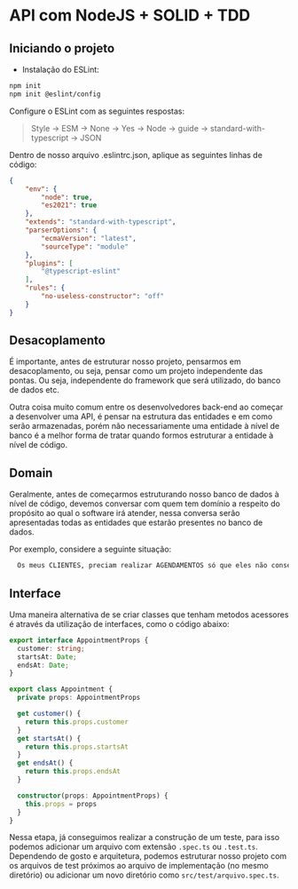# API com NodeJS + SOLID + TDD

## Iniciando o projeto

- Instalação do ESLint: 

```bash
npm init
npm init @eslint/config
```

Configure o ESLint com as seguintes respostas:

> Style -> ESM -> None -> Yes -> Node -> guide -> standard-with-typescript -> JSON

Dentro de nosso arquivo .eslintrc.json, aplique as seguintes linhas de código:

```JSON
{
    "env": {
        "node": true,
        "es2021": true
    },
    "extends": "standard-with-typescript",
    "parserOptions": {
        "ecmaVersion": "latest",
        "sourceType": "module"
    },
    "plugins": [
        "@typescript-eslint"
    ],
    "rules": {
        "no-useless-constructor": "off"
    }
}
```

## Desacoplamento

É importante, antes de estruturar nosso projeto, pensarmos em desacoplamento, ou seja, pensar como um projeto independente das pontas. Ou seja, independente do framework que será utilizado, do banco de dados etc.

Outra coisa muito comum entre os desenvolvedores back-end ao começar a desenvolver uma API, é pensar na estrutura das entidades e em como serão armazenadas, porém não necessariamente uma entidade à nível de banco é a melhor forma de tratar quando formos estruturar a entidade à nível de código.

## Domain

Geralmente, antes de começarmos estruturando nosso banco de dados à nível de código, devemos conversar com quem tem domínio a respeito do propósito ao qual o software irá atender, nessa conversa serão apresentadas todas as entidades que estarão presentes no banco de dados.

Por exemplo, considere a seguinte situação:

```txt
  Os meus CLIENTES, preciam realizar AGENDAMENTOS só que eles não conseguem saber os HORÁRIOS disponíveis que eu tenho.
```

## Interface

Uma maneira alternativa de se criar classes que tenham metodos acessores é através da utilização de interfaces, como o código abaixo: 

```typescript
export interface AppointmentProps {
  customer: string;
  startsAt: Date;
  endsAt: Date;
}

export class Appointment {
  private props: AppointmentProps

  get customer() {
    return this.props.customer
  }
  get startsAt() {
    return this.props.startsAt
  }
  get endsAt() {
    return this.props.endsAt
  }

  constructor(props: AppointmentProps) {
    this.props = props
  }
}
```

Nessa etapa, já conseguimos realizar a construção de um teste, para isso podemos adicionar um arquivo com extensão `.spec.ts` ou `.test.ts`.
Dependendo de gosto e arquitetura, podemos estruturar nosso projeto com os arquivos de test próximos ao arquivo de implementação (no mesmo diretório) ou adicionar um novo diretório como `src/test/arquivo.spec.ts`.
